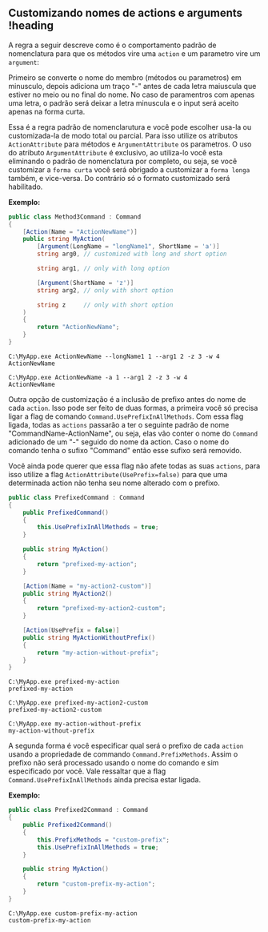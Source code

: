 ## Customizando nomes de actions e arguments !heading

A regra a seguir descreve como é o comportamento padrão de nomenclatura para que os métodos vire uma `action` e um parametro vire um `argument`:

Primeiro se converte o nome do membro (métodos ou parametros) em minusculo, depois adiciona um traço "-" antes de cada letra maiuscula que estiver no meio ou no final do nome. No caso de paramentros com apenas uma letra, o padrão será deixar a letra minuscula e o input será aceito apenas na forma curta.

Essa é a regra padrão de nomenclarutura e você pode escolher usa-la ou customizada-la de modo total ou parcial. Para isso utilize os atributos `ActionAttribute` para métodos e `ArgumentAttribute` os parametros. O uso do atributo `ArgumentAttribute` é exclusivo, ao utiliza-lo você esta eliminando o padrão de nomenclatura por completo, ou seja, se você customizar a `forma curta` você será obrigado a customizar a `forma longa` também, e vice-versa. Do contrário só o formato customizado será habilitado.

**Exemplo:**

```csharp
public class Method3Command : Command
{
    [Action(Name = "ActionNewName")]
    public string MyAction(
        [Argument(LongName = "longName1", ShortName = 'a')]
        string arg0, // customized with long and short option

        string arg1, // only with long option

        [Argument(ShortName = 'z')]
        string arg2, // only with short option

        string z     // only with short option
    )
    {
        return "ActionNewName";
    }
}
```

```
C:\MyApp.exe ActionNewName --longName1 1 --arg1 2 -z 3 -w 4
ActionNewName

C:\MyApp.exe ActionNewName -a 1 --arg1 2 -z 3 -w 4
ActionNewName
```

Outra opção de customização é a inclusão de prefixo antes do nome de cada `action`. Isso pode ser feito de duas formas, a primeira você só precisa ligar a flag de comando `Command.UsePrefixInAllMethods`. Com essa flag ligada, todas as `actions` passarão a ter o seguinte padrão de nome "CommandName-ActionName", ou seja, elas vão conter o nome do `Command` adicionado de um "-" seguido do nome da action. Caso o nome do comando tenha o sufixo "Command" então esse sufixo será removido.

Você ainda pode querer que essa flag não afete todas as suas `actions`, para isso utilize a flag `ActionAttribute(UsePrefix=false)` para que uma determinada action não tenha seu nome alterado com o prefixo.

```csharp
public class PrefixedCommand : Command
{
    public PrefixedCommand()
    {
        this.UsePrefixInAllMethods = true;
    }

    public string MyAction()
    {
        return "prefixed-my-action";
    }

    [Action(Name = "my-action2-custom")]
    public string MyAction2()
    {
        return "prefixed-my-action2-custom";
    }

    [Action(UsePrefix = false)]
    public string MyActionWithoutPrefix()
    {
        return "my-action-without-prefix";
    }
}
```

```
C:\MyApp.exe prefixed-my-action
prefixed-my-action

C:\MyApp.exe prefixed-my-action2-custom
prefixed-my-action2-custom

C:\MyApp.exe my-action-without-prefix
my-action-without-prefix
```

A segunda forma é você especificar qual será o prefixo de cada `action` usando a propriedade de commando `Command.PrefixMethods`. Assim o prefixo não será processado usando o nome do comando e sim especificado por você. Vale ressaltar que a flag `Command.UsePrefixInAllMethods` ainda precisa estar ligada.

**Exemplo:**

```csharp
public class Prefixed2Command : Command
{
    public Prefixed2Command()
    {
        this.PrefixMethods = "custom-prefix";
        this.UsePrefixInAllMethods = true;
    }

    public string MyAction()
    {
        return "custom-prefix-my-action";
    }
}
```

```
C:\MyApp.exe custom-prefix-my-action
custom-prefix-my-action
```